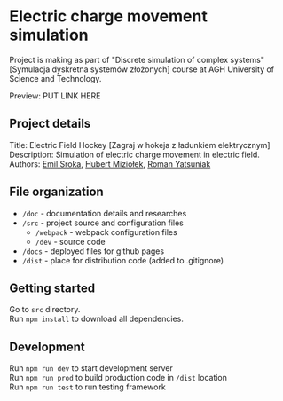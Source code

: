 # Electric charge movement simulation

Project is making as part of "Discrete simulation of complex systems" [Symulacja dyskretna systemów złożonych] course at AGH University of Science and Technology.  

Preview: PUT LINK HERE

## Project details

Title: Electric Field Hockey [Zagraj w hokeja z ładunkiem elektrycznym]  
Description: Simulation of electric charge movement in electric field.  
Authors: [Emil Sroka](https://github.com/EmilSroka), [Hubert Miziołek](https://github.com/HubMiz), [Roman Yatsuniak](https://github.com/hatlesstick)

## File organization  
* `/doc` - documentation details and researches
* `/src` - project source and configuration files
  * `/webpack` - webpack configuration files 
  * `/dev` - source code
* `/docs` - deployed files for github pages
* `/dist` - place for distribution code (added to .gitignore)

## Getting started
Go to `src` directory.  
Run `npm install` to download all dependencies.

## Development
Run `npm run dev` to start development server  
Run `npm run prod` to build production code in `/dist` location  
Run `npm run test` to run testing framework